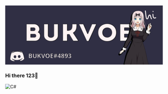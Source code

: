 ![Header](https://github.com/Bukvoe/Bukvoe/blob/main/assets/header.png)
### Hi there 123👋
![C#](https://img.shields.io/badge/-C-2d2b43?style=for-the-badge&logo=mysql&logoColor=2d2b43)
<!--
**Bukvoe/Bukvoe** is a ✨ _special_ ✨ repository because its `README.md` (this file) appears on your GitHub profile.

Here are some ideas to get you started:

- 🔭 I’m currently working on ...
- 🌱 I’m currently learning ...
- 👯 I’m looking to collaborate on ...
- 🤔 I’m looking for help with ...
- 💬 Ask me about ...
- 📫 How to reach me: ...
- 😄 Pronouns: ...
- ⚡ Fun fact: ...
-->
